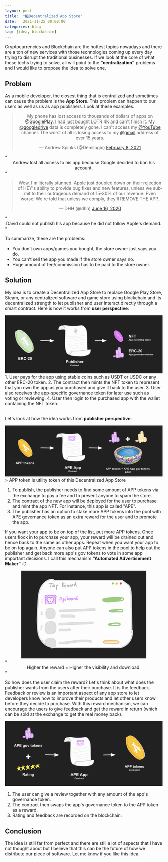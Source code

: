 ```yaml
---
layout: post
title:  "🛍️Decentralized App Store"
date:   2021-11-25 00:00:00
categories: blog
tag: [idea, blockchain]
---
```


Cryptocurrencies and Blockchain are the hottest topics nowadays and there are a ton of new services with those technologies coming up every day trying to disrupt the traditional businesses. If we look at the core of what these techs trying to solve, all will point to the **"centralization"** problems and I would like to propose the idea to solve one.

## Problem
As a mobile developer, the closest thing that is centralized and sometimes can cause the problem is the **App Store**. This problem can happen to our users as well as us as app publishers. Look at these examples.

<center>
<blockquote class="twitter-tweet"><p lang="en" dir="ltr">My phone has lost access to thousands of dollars of apps on <a href="https://twitter.com/GooglePlay?ref_src=twsrc%5Etfw">@GooglePlay</a>. I had just bought LOTR 4K and can&#39;t finish it. My <a href="https://twitter.com/googledrive?ref_src=twsrc%5Etfw">@googledrive</a> data is completely gone. I can&#39;t access my <a href="https://twitter.com/YouTube?ref_src=twsrc%5Etfw">@YouTube</a> channel. The worst of all is losing access to my <a href="https://twitter.com/gmail?ref_src=twsrc%5Etfw">@gmail</a> address of over 15 years.</p>&mdash; Andrew Spinks (@Demilogic) <a href="https://twitter.com/Demilogic/status/1358661841220730882?ref_src=twsrc%5Etfw">February 8, 2021</a></blockquote> <script async src="https://platform.twitter.com/widgets.js" charset="utf-8"></script>
</center>
*<center>Andrew lost all access to his app because Google decided to ban his account.</center>*
<br/>

<center>
<blockquote class="twitter-tweet"><p lang="en" dir="ltr">Wow. I&#39;m literally stunned. Apple just doubled down on their rejection of HEY&#39;s ability to provide bug fixes and new features, unless we submit to their outrageous demand of 15-30% of our revenue. Even worse: We&#39;re told that unless we comply, they&#39;ll REMOVE THE APP.</p>&mdash; DHH (@dhh) <a href="https://twitter.com/dhh/status/1272968382329942017?ref_src=twsrc%5Etfw">June 16, 2020</a></blockquote> <script async src="https://platform.twitter.com/widgets.js" charset="utf-8"></script>
</center>
*<center>David could not publish his app because he did not follow Apple's demand.</center>*

To summarize, these are the problems:
- You don’t own apps/games you bought, the store owner just says you do.
- You can’t sell the app you made if the store owner says no.
- Huge amount of fee/commission has to be paid to the store owner.

## Solution
My idea is to create a Decentralized App Store to replace Google Play Store, Steam, or any centralized software and game store using blockchain and its decentralized strength to let publisher and user interact directly through a smart contract. Here is how it works from **user perspective**:

<center>
<img src="/img/blog/das/1.png" />
</center>
1. User pays for the app using stable coins such as USDT or USDC or any other ERC-20 token.
2. The contract then mints the NFT token to represent that you own the app as you purchased and give it back to the user.
3. User also receives the app-specific governance token for later use such as voting or reviewing.
4. User then login to the purchased app with the wallet containing the NFT token.
<br/><br/>

Let's look at how the idea works from **publisher perspective**:
<center>
<img src="/img/blog/das/2.png" />
</center>
> APP token is utility token of this Decentralized App Store

1. To publish, the publisher needs to find some amount of APP tokens via the exchange to pay a fee and to prevent anyone to spam the store.
2. The contract of the new app will be deployed for the user to purchase and mint the app NFT. For instance, this app is called "APE".
3. The publisher has an option to stake more APP tokens into the pool with APE governance token as an extra reward for the user and to promote the app.

If you want your app to be on top of the list, put more APP tokens. Once users flock in to purchase your app, your reward will be drained out and hence back to the same as other apps. Repeat when you want your app to be on top again. Anyone can also put APP tokens in the pool to help out the publisher and get back more app's gov tokens to vote in some app important decisions. I call this mechanism **"Automated Advertisement Maker"** :D

<center>
<img width="400" src="/img/blog/das/3.png" />
</center>
*<center>Higher the reward = Higher the visibility and download.</center>*
<br/>

So how does the user claim the reward? Let's think about what does the publisher wants from the users after their purchase. It is the feedback. Feedback or review is an important aspect of any app store to let developers know how to improve their products and let other users know before they decide to purchase. With this reward mechanism, we can encourage the users to give feedback and get the reward in return (which can be sold at the exchange to get the real money back).

<center>
<img src="/img/blog/das/4.png" />
</center>

1. The user can give a review together with any amount of the app's governance token.
2. The contract then swaps the app's governance token to the APP token as a reward.
3. Rating and feedback are recorded on the blockchain.

## Conclusion
The idea is still far from perfect and there are still a lot of aspects that I have not thought about but I believe that this can be the future of how we distribute our piece of software. Let me know if you like this idea.
